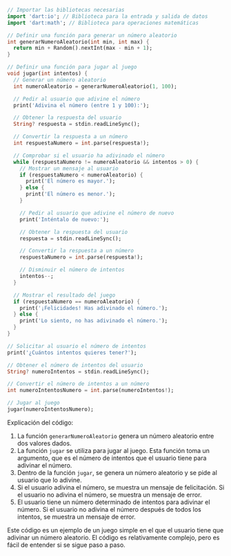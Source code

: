 ```dart
// Importar las bibliotecas necesarias
import 'dart:io'; // Biblioteca para la entrada y salida de datos
import 'dart:math'; // Biblioteca para operaciones matemáticas

// Definir una función para generar un número aleatorio
int generarNumeroAleatorio(int min, int max) {
  return min + Random().nextInt(max - min + 1);
}

// Definir una función para jugar al juego
void jugar(int intentos) {
  // Generar un número aleatorio
  int numeroAleatorio = generarNumeroAleatorio(1, 100);

  // Pedir al usuario que adivine el número
  print('Adivina el número (entre 1 y 100):');

  // Obtener la respuesta del usuario
  String? respuesta = stdin.readLineSync();

  // Convertir la respuesta a un número
  int respuestaNumero = int.parse(respuesta!);

  // Comprobar si el usuario ha adivinado el número
  while (respuestaNumero != numeroAleatorio && intentos > 0) {
    // Mostrar un mensaje al usuario
    if (respuestaNumero < numeroAleatorio) {
      print('El número es mayor.');
    } else {
      print('El número es menor.');
    }

    // Pedir al usuario que adivine el número de nuevo
    print('Inténtalo de nuevo:');

    // Obtener la respuesta del usuario
    respuesta = stdin.readLineSync();

    // Convertir la respuesta a un número
    respuestaNumero = int.parse(respuesta!);

    // Disminuir el número de intentos
    intentos--;
  }

  // Mostrar el resultado del juego
  if (respuestaNumero == numeroAleatorio) {
    print('¡Felicidades! Has adivinado el número.');
  } else {
    print('Lo siento, no has adivinado el número.');
  }
}

// Solicitar al usuario el número de intentos
print('¿Cuántos intentos quieres tener?');

// Obtener el número de intentos del usuario
String? numeroIntentos = stdin.readLineSync();

// Convertir el número de intentos a un número
int numeroIntentosNumero = int.parse(numeroIntentos!);

// Jugar al juego
jugar(numeroIntentosNumero);
```

Explicación del código:

1. La función `generarNumeroAleatorio` genera un número aleatorio entre dos valores dados.
2. La función `jugar` se utiliza para jugar al juego. Esta función toma un argumento, que es el número de intentos que el usuario tiene para adivinar el número.
3. Dentro de la función `jugar`, se genera un número aleatorio y se pide al usuario que lo adivine.
4. Si el usuario adivina el número, se muestra un mensaje de felicitación. Si el usuario no adivina el número, se muestra un mensaje de error.
5. El usuario tiene un número determinado de intentos para adivinar el número. Si el usuario no adivina el número después de todos los intentos, se muestra un mensaje de error.

Este código es un ejemplo de un juego simple en el que el usuario tiene que adivinar un número aleatorio. El código es relativamente complejo, pero es fácil de entender si se sigue paso a paso.